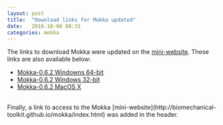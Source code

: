 ```yaml
---
layout: post
title:  "Download links for Mokka updated"
date:   2016-10-08 08:31
categories: mokka
---
```


The links to download Mokka were updated on the [mini-website](http://biomechanical-toolkit.github.io/mokka/index.html). These links are also available below:

- [Mokka-0.6.2 Windowns 64-bit](https://storage.googleapis.com/google-code-archive-downloads/v2/code.google.com/b-tk/Mokka-0.6.2_win64.zip)
- [Mokka-0.6.2 Windows 32-bit](https://storage.googleapis.com/google-code-archive-downloads/v2/code.google.com/b-tk/Mokka-0.6.2_win32.zip)
- [Mokka-0.6.2 MacOS X](https://storage.googleapis.com/google-code-archive-downloads/v2/code.google.com/b-tk/Mokka-0.6.2_MacOSX.dmg)
<br/>
Finally, a link to access to the Mokka [mini-website](http://biomechanical-toolkit.github.io/mokka/index.html) was added in the header.
